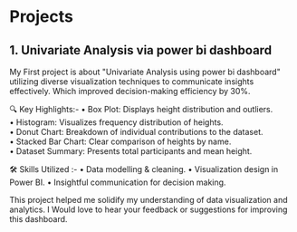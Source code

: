 # Projects
## 1. Univariate Analysis via power bi dashboard

My First project is about "Univariate Analysis using power bi dashboard" utilizing diverse visualization techniques to communicate insights effectively. Which improved decision-making efficiency by 30%.

 🔍 Key Highlights:-
• Box Plot: Displays height distribution and outliers.  
• Histogram: Visualizes frequency distribution of heights.  
• Donut Chart: Breakdown of individual contributions to the dataset.  
• Stacked Bar Chart: Clear comparison of heights by name.  
• Dataset Summary: Presents total participants and mean height.  

 🛠 Skills Utilized :-
• Data modelling & cleaning.
• Visualization design in Power BI.
• Insightful communication for decision making.

This project helped me solidify my understanding of data visualization and analytics. I Would love to hear your feedback or suggestions for improving this dashboard.
